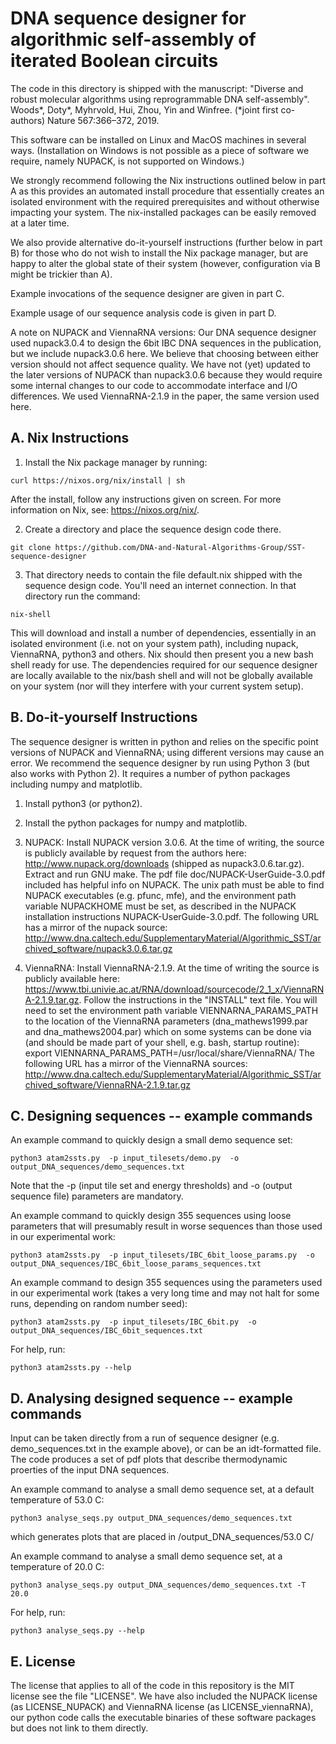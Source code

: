 
# DNA sequence designer for algorithmic self-assembly of iterated Boolean circuits 

The code in this directory is shipped with the manuscript:
"Diverse and robust molecular algorithms using reprogrammable DNA self-assembly".
Woods*, Doty*, Myhrvold, Hui, Zhou, Yin and Winfree. (*joint first co-authors)
Nature 567:366–372, 2019.

This software can be installed on Linux and MacOS machines in several ways. (Installation on Windows is not possible as a piece of software we require, namely NUPACK, is not supported on Windows.)

We strongly recommend following the Nix instructions outlined below in part A as this provides an automated install procedure that essentially creates an isolated environment with the required prerequisites and without otherwise impacting your system. The nix-installed packages can be easily removed at a later time.

We also provide alternative do-it-yourself instructions (further below in part B) for those who do not wish to install the Nix package manager, but are happy to alter the global state of their system (however, configuration via B might be trickier than A).

Example invocations of the sequence designer are given in part C.

Example usage of our sequence analysis code is given in part D. 

A note on NUPACK and ViennaRNA versions: Our DNA sequence designer used nupack3.0.4 to design the 6bit IBC DNA sequences in the publication, but we include nupack3.0.6 here. We believe that choosing between either version should not affect sequence quality. We have not (yet) updated to the later versions of NUPACK than nupack3.0.6 because they would require some internal changes to our code to accommodate interface and I/O differences. We used ViennaRNA-2.1.9 in the paper, the same version used here. 


## A. Nix Instructions

1. Install the Nix package manager by running:
```
curl https://nixos.org/nix/install | sh
``` 
After the install, follow any instructions given on screen. For more information on Nix, see: <https://nixos.org/nix/>.

2. Create a directory and place the sequence design code there.
```
git clone https://github.com/DNA-and-Natural-Algorithms-Group/SST-sequence-designer
``` 

3. That directory needs to contain the file default.nix shipped with the sequence design code. You'll need an internet connection. In that directory run the command:
```
nix-shell
```
This will download and install a number of dependencies, essentially in an isolated environment (i.e. not on your system path), including nupack, ViennaRNA, python3 and others. Nix should then present you a new bash shell ready for use. The dependencies required for our sequence designer are locally available to the nix/bash shell and will not be globally available on your system (nor will they interfere with your current system setup).


## B. Do-it-yourself Instructions

The sequence designer is written in python and relies on the specific point versions of NUPACK and ViennaRNA; using different versions may cause an error. We recommend the sequence designer by run using Python 3 (but also works with Python 2). It requires a number of python packages including numpy and matplotlib.

1. Install python3 (or python2).

2. Install the python packages for numpy and matplotlib.

3. NUPACK: Install NUPACK version 3.0.6. At the time of writing, the source is publicly available by request from the authors here: http://www.nupack.org/downloads (shipped as nupack3.0.6.tar.gz). Extract and run GNU make. The pdf file doc/NUPACK-UserGuide-3.0.pdf included has helpful info on NUPACK. The unix path must be able to find NUPACK executables (e.g. pfunc, mfe), and the environment path variable NUPACKHOME must be set, as described in the NUPACK installation instructions NUPACK-UserGuide-3.0.pdf. The following URL has a mirror of the nupack source:
http://www.dna.caltech.edu/SupplementaryMaterial/Algorithmic_SST/archived_software/nupack3.0.6.tar.gz

4. ViennaRNA: Install ViennaRNA-2.1.9. At the time of writing the source is publicly available here: https://www.tbi.univie.ac.at/RNA/download/sourcecode/2_1_x/ViennaRNA-2.1.9.tar.gz. Follow the instructions in the "INSTALL" text file. You will need to set the environment path variable VIENNARNA_PARAMS_PATH to the location of the ViennaRNA parameters (dna_mathews1999.par and dna_mathews2004.par) which on some systems can be done via (and should be made part of your shell, e.g. bash, startup routine):
export VIENNARNA_PARAMS_PATH=/usr/local/share/ViennaRNA/
The following URL has a mirror of the ViennaRNA sources:
http://www.dna.caltech.edu/SupplementaryMaterial/Algorithmic_SST/archived_software/ViennaRNA-2.1.9.tar.gz


## C. Designing sequences -- example commands

An example command to quickly design a small demo sequence set:
```
python3 atam2ssts.py  -p input_tilesets/demo.py  -o  output_DNA_sequences/demo_sequences.txt
```
Note that the -p (input tile set and energy thresholds) and -o (output sequence file) parameters are mandatory. 

An example command to quickly design 355 sequences using loose parameters that will presumably result in worse sequences than those used in our experimental work:
```
python3 atam2ssts.py  -p input_tilesets/IBC_6bit_loose_params.py  -o output_DNA_sequences/IBC_6bit_loose_params_sequences.txt
```

An example command to design 355 sequences using the parameters used in our experimental work (takes a very long time and may not halt for some runs, depending on random number seed):
```
python3 atam2ssts.py  -p input_tilesets/IBC_6bit.py  -o output_DNA_sequences/IBC_6bit_sequences.txt
```

For help, run:
```
python3 atam2ssts.py --help 
```


## D. Analysing designed sequence -- example commands

Input can be taken directly from a run of sequence designer (e.g. demo_sequences.txt in the example above), or can be an idt-formatted file. The code produces a set of pdf plots that describe thermodynamic proerties of the input DNA sequences. 

An example command to analyse a small demo sequence set, at a default temperature of 53.0 C: 
```
python3 analyse_seqs.py output_DNA_sequences/demo_sequences.txt
```
which generates plots that are placed in /output_DNA_sequences/53.0 C/

An example command to analyse a small demo sequence set, at a temperature of 20.0 C: 
```
python3 analyse_seqs.py output_DNA_sequences/demo_sequences.txt -T 20.0
```

For help, run:
```
python3 analyse_seqs.py --help 
```


## E. License

The license that applies to all of the code in this repository is the MIT license see the file "LICENSE". We have also included the NUPACK license (as LICENSE_NUPACK) and ViennaRNA license (as LICENSE_viennaRNA), our python code calls the executable binaries of these software packages but does not link to them directly.



